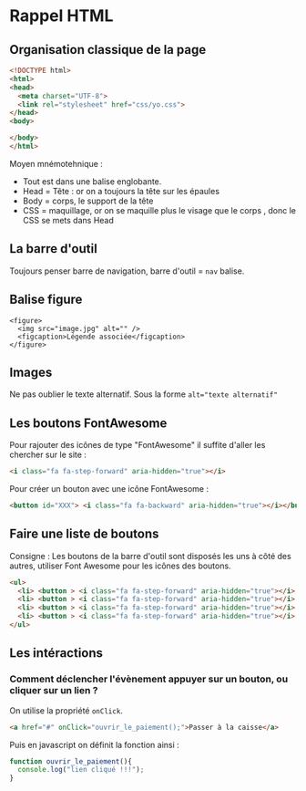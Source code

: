 # Rappel HTML

## Organisation classique de la page


```HTML
<!DOCTYPE html>
<html>
<head>
  <meta charset="UTF-8">
  <link rel="stylesheet" href="css/yo.css">
</head>
<body>

</body>
</html>
```

Moyen mnémotehnique :
- Tout est dans une balise englobante.
- Head = Tête : or on a toujours la tête sur les épaules
- Body = corps, le support de la tête
- CSS = maquillage, or on se maquille plus le visage que le corps , donc le CSS se mets dans Head


## La barre d'outil

Toujours penser barre de navigation, barre d'outil = `nav` balise.

## Balise figure

```
<figure>
  <img src="image.jpg" alt="" />
  <figcaption>Légende associée</figcaption>
</figure>
```

## Images

Ne pas oublier le texte alternatif. Sous la forme `alt="texte alternatif"`


## Les boutons FontAwesome

Pour rajouter des icônes de type "FontAwesome" il suffite d'aller les chercher sur le site :

```html
<i class="fa fa-step-forward" aria-hidden="true"></i>
```

Pour créer un bouton avec une icône FontAwesome :

```html
<button id="XXX"> <i class="fa fa-backward" aria-hidden="true"></i></button>
```

## Faire une liste de boutons

Consigne : Les boutons de la barre d'outil sont disposés les uns à côté des autres, utiliser Font Awesome pour les icônes des boutons.

```html
<ul>
  <li> <button > <i class="fa fa-step-forward" aria-hidden="true"></i> Next</button> </li>
  <li> <button > <i class="fa fa-step-forward" aria-hidden="true"></i> Next</button> </li>
  <li> <button > <i class="fa fa-step-forward" aria-hidden="true"></i> Next</button> </li>
  <li> <button > <i class="fa fa-step-forward" aria-hidden="true"></i> Next</button> </li>
</ul>

```

## Les intéractions

### Comment déclencher l'évènement appuyer sur un bouton, ou cliquer sur un lien ?

On utilise la propriété `onClick`.

```html
<a href="#" onClick="ouvrir_le_paiement();">Passer à la caisse</a>
```

Puis en javascript on définit la fonction ainsi :

```js
function ouvrir_le_paiement(){
  console.log("lien cliqué !!!");
}
```
